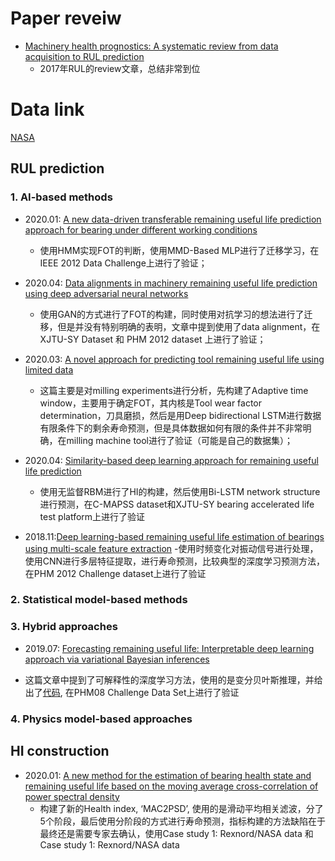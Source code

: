 # Paper reveiw

* [Machinery health prognostics: A systematic review from data acquisition to RUL prediction](https://www.sciencedirect.com/science/article/abs/pii/S0888327017305988)
  - 2017年RUL的review文章，总结非常到位
  
# Data link
[NASA](https://ti.arc.nasa.gov/tech/dash/groups/pcoe/prognostic-data-repository/)

## RUL prediction

### 1. AI-based methods

* 2020.01: [A new data-driven transferable remaining useful life prediction approach for bearing under different working conditions]()
  - 使用HMM实现FOT的判断，使用MMD-Based MLP进行了迁移学习，在IEEE 2012 Data Challenge上进行了验证；
  
* 2020.04: [Data alignments in machinery remaining useful life prediction using deep adversarial neural networks]()
  - 使用GAN的方式进行了FOT的构建，同时使用对抗学习的想法进行了迁移，但是并没有特别明确的表明，文章中提到使用了data alignment，在XJTU-SY Dataset 和 PHM 2012 dataset 上进行了验证；
  
* 2020.03: [A novel approach for predicting tool remaining useful life using limited data]()
  - 这篇主要是对milling experiments进行分析，先构建了Adaptive time window，主要用于确定FOT，其内核是Tool wear factor determination，刀具磨损，然后是用Deep bidirectional LSTM进行数据有限条件下的剩余寿命预测，但是具体数据如何有限的条件并不非常明确，在milling machine tool进行了验证（可能是自己的数据集）；
  
* 2020.04: [Similarity-based deep learning approach for remaining useful life prediction]()
  - 使用无监督RBM进行了HI的构建，然后使用Bi-LSTM network structure进行预测，在C-MAPSS dataset和XJTU-SY bearing accelerated life test platform上进行了验证
  
* 2018.11:[Deep learning-based remaining useful life estimation of bearings using multi-scale feature extraction]()
  -使用时频变化对振动信号进行处理，使用CNN进行多层特征提取，进行寿命预测，比较典型的深度学习预测方法，在PHM 2012 Challenge dataset上进行了验证
  
 
  
### 2. Statistical model-based methods


### 3. Hybrid approaches

 * 2019.07: [Forecasting remaining useful life: Interpretable deep learning approach via variational Bayesian inferences]()
  - 这篇文章中提到了可解释性的深度学习方法，使用的是变分贝叶斯推理，并给出了[代码](https://github.com/MathiasKraus/PredictiveMaintenance), 在PHM08 Challenge Data Set上进行了验证

### 4. Physics model-based approaches

## HI construction

* 2020.01: [A new method for the estimation of bearing health state and remaining useful life based on the moving average
cross-correlation of power spectral density]()
  - 构建了新的Health index, ‘MAC2PSD’, 使用的是滑动平均相关滤波，分了5个阶段，最后使用分阶段的方式进行寿命预测，指标构建的方法缺陷在于最终还是需要专家去确认，使用Case study 1: Rexnord/NASA data 和 Case study 1: Rexnord/NASA data
